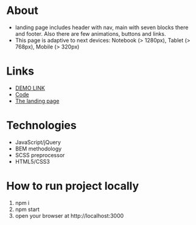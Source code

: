 # About
- landing page includes header with nav, main with seven blocks there and footer. Also there are few animations, buttons and links.
- This page is adaptive to next devices: Notebook (> 1280px), Tablet (> 768px), Mobile (> 320px)

# Links
- [DEMO LINK](https://yurasokal.github.io/mcgrev/)
- [Code](https://github.com/yurasokal/mcgrev)
- [The landing page](https://previews.dropbox.com/p/thumb/ABIxX0yp9f5Mz1X4vMvWNNHE5n0jjt6dIVVPNL9xJQv8cQmXv8AxR6P_wfE_hWnmCq7smC7mSDIwxm64V4V95S6b1GA3T7FMe5LLs4SkNvuzm0s8vjH9d-Pb6c17A19ZPt6m8UD7z6GcsBnFh_sUNIv1xYsL73Fhtsfp7AQfflal1cviYoqLDVo_fGYrn_Qg4NaXORTod6smphhKiBtPA7U4tGvaagL2CUbbRTr6QRCorPNPF5LQv2hLh5kqMMqs-nPYau3yV2DpgOVz-gLcXMCvbCYleSmn6Orps2_YQMr0XlVEmkSWUlR2fJnTvvTeLkaijwcvcIRvPB801qxHCAp5k9R20gfTXhQBM8oiL3dgbp4aefIo8BAIC3KneUnIxYL5ei16gAwBrILgtvevWpR4gX-0ndXQKXQMAZpJtmr5RqULwYG7NmYkA3B0YQzMEVP2X8H--mTxeH41lMxbk1qNJD_bvKOO3MS29V4q8Qqn6UqNJybef_MHrx_mfV0wwfc4Wwm1CPQHn2xCv6urWyU5_7RtwEEFItryXC9l46OCchWLfm03u99CdJpMmU4AyBz6b7ByrlWrbgj4yDoiPx7jW3zVcdi554rFWa20G8obmVqvxqYokXIr_5CQx_bvhA4FbVEdlGi2PQ55D_cQrM8Ghr59B3tMZj0anZ8LAAlxfA/p.png?fv_content=true&size_mode=5)

# Technologies
- JavaScript/jQuery
- BEM methodology
- SCSS preprocessor
- HTML5/CSS3

# How to run project locally
1. npm i
2. npm start
3. open your browser at http://localhost:3000

